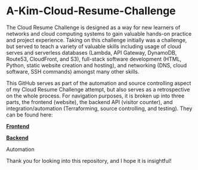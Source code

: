 # A-Kim-Cloud-Resume-Challenge
The Cloud Resume Challenge is designed as a way for new learners of networks and cloud computing systems to gain valuable hands-on practice and project experience. Taking on this challenge initially was a challenge, but served to teach a variety of valuable skills including usage of cloud serves and serverless databases (Lambda, API Gateway, DynamoDB, Route53, CloudFront, and S3), full-stack software development (HTML, Python, static website creation and hosting), and networking (DNS, cloud software, SSH commands) amongst many other skills. 

This GitHub serves as part of the automation and source controlling aspect of my Cloud Resume Challenge attempt, but also serves as a retrospective on the whole process. For navigation purposes, it is broken up into three parts, the frontend (website), the backend API (visitor counter), and integration/automation (Terraforming, source controlling, and testing). They can be found here:

**[Frontend](https://github.com/Uyu2/Frontend)**

**[Backend](https://github.com/Uyu2/Backend)**

Automation

Thank you for looking into this repository, and I hope it is insightful!
